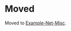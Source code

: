 # Moved

Moved to [Example-Net-Misc](https://github.com/usausa/Example-Net-Misc/tree/master/CodeGenerator).
